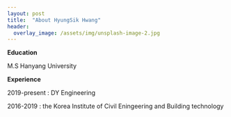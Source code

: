 ```yaml
---
layout: post
title:  "About HyungSik Hwang"
header:
  overlay_image: /assets/img/unsplash-image-2.jpg
---
```


**Education**

   M.S Hanyang University 

**Experience**

  2019-present : DY Engineering


  2016-2019 : the Korea Institute of Civil Eningeering and Building technology
